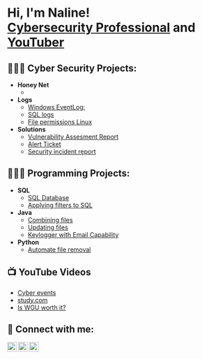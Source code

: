 <h1>Hi, I'm Naline! <br/><a href="https://www.linkedin.com/in/nalinenulan">Cybersecurity Professional</a> and <a href="https://www.youtube.com/channel/UCv2K_TNL9YF95a4YyuCIfkg">YouTuber</a></h1>

<h2>👩🏽‍💻 Cyber Security Projects:</h2>

- <b>Honey Net</b>
  - []()
- <b>Logs</b>
  - [Windows EventLog: ]()
  - [SQL logs](https://github.com/nalinenulan/SQL-logs)
  - [File permissions Linux](https://github.com/nalinenulan/File-permissions-Linux)
- <b> Solutions</b>
  - [Vulnerability Assesment Report]()
  - [Alert Ticket](https://github.com/nalinenulan/Alert-ticket/)
  - [Security incident report](https://github.com/nalinenulan/Security-incident-report/)

<h2>👩🏽‍🔧 Programming Projects:</h2>

- <b>SQL</b>
  - [SQL Database]()
  - [Applying filters to SQL]()
- <b>Java</b>
  - [Combining files]()
  - [Updating files]()
  - [Keylogger with Email Capability]()
- <b>Python</b>
  - [Automate file removal](https://github.com/nalinenulan/file-updates-in-Python)

<h2>📺 YouTube Videos</h2>

- [Cyber events]()
- [study.com]()
- [Is WGU worth it?]()

<h2> 🤳 Connect with me:</h2>

[<img align="left" alt="JoshMadakor | YouTube" width="22px" src="https://cdn.jsdelivr.net/npm/simple-icons@v3/icons/youtube.svg" />][youtube]
[<img align="left" alt="JoshMadakor | LinkedIn" width="22px" src="https://cdn.jsdelivr.net/npm/simple-icons@v3/icons/linkedin.svg" />][linkedin]
[<img align="left" alt="JoshMadakor | Instagram" width="22px" src="https://cdn.jsdelivr.net/npm/simple-icons@v3/icons/instagram.svg" />][instagram]

[youtube]: [https://www.youtube.com/c/UCv2K_TNL9YF95a4YyuCIfkg](https://www.youtube.com/channel/UCv2K_TNL9YF95a4YyuCIfkg)
[instagram]: https://www.instagram.com/nalinenulan/
[linkedin]: https://linkedin.com/in/nalinenulan

<!--
** nalinenulan** is a ✨ _special_ ✨ repository because its `README.md` (this file) appears on your GitHub profile.

Here are some ideas to get you started:

- 🔭 I’m currently working on ...
- 🌱 I’m currently learning ...
- 👯 I’m looking to collaborate on ...
- 🤔 I’m looking for help with ...
- 💬 Ask me about ...
- 📫 How to reach me: ...
- 😄 Pronouns: ...
- ⚡ Fun fact: ...
-->
